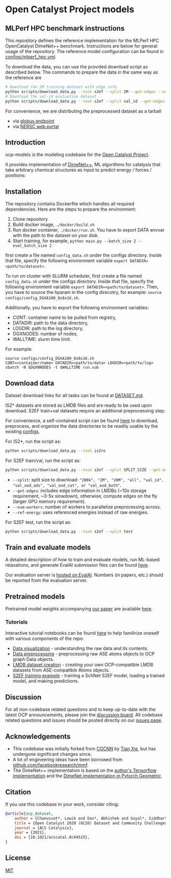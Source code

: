 # Open Catalyst Project models

## MLPerf HPC benchmark instructions

This repository defines the reference implementation for the MLPerf HPC
OpenCatalyst DimeNet++ benchmark. Instructions are below for general
usage of the repository. The reference model configuration can be found in
[configs/mlperf\_hpc.yml](configs/mlperf_hpc.yml).

To download the data, you can use the provided download script as described
below. The commands to prepare the data in the same way as the reference are

```bash
# Download the 2M training dataset with edge info
python scripts/download_data.py --task s2ef --split 2M --get-edges --num-workers 64 --ref-energy
# Download the val-id evaluation dataset
python scripts/download_data.py --task s2ef --split val_id --get-edges --num-workers 64 --ref-energy
```

For convenience, we are distributing the preprocessed dataset as a tarball
- via [globus endpoint](https://app.globus.org/file-manager?origin_id=7008326a-def1-11eb-9b4d-47c0f9282fb8&origin_path=%2F)
- via [NERSC web portal](https://portal.nersc.gov/project/dasrepo/mlperf-oc20/)

## Introduction

ocp-models is the modeling codebase for the [Open Catalyst Project](https://opencatalystproject.org/).

It provides implementation of [DimeNet++](https://arxiv.org/abs/2011.14115), ML algorithms for catalysis that
take arbitrary chemical structures as input to predict energy / forces / positions:

## Installation

The repository contains Dockerfile which handles all required dependencies. Here are the steps to prepare the environment:

1. Clone repository
2. Build docker image, `./docker/build.sh`
3. Run docker container, `./docker/run.sh`. You have to export DATA envvar with the path to the dataset on your disk.
4. Start training, for example, `python main.py --batch_size 2 --eval_batch_size 2`

first create a file named `config_data.sh` under the configs directory. Inside that file, specify the following environment variable `export DATADIR=<path/to/dataset>`.


To run on cluster with SLURM scheduler, first create a file named `config_data.sh` under the configs directory. Inside that file, specify the following environment variable `export DATADIR=<path/to/dataset>`. Then, you have to source the hparam in the config direcotry, for example: `source configs/config_DGXA100_8x8x16.sh`. 

Additionally, you have to export the following environment variables:
- CONT: container name to be pulled from registry,
- DATADIR: path to the data directory,
- LOGDIR: path to the log directory,
- DGXNODES: number of nodes,
- WALLTIME: slurm time limit.

For example:

```
source configs/config_DGXA100_8x8x16.sh
CONT=<container/name> DATADIR=<path/to/data> LOGDIR=<path/to/log> sbatch -N $DGXNNODES -t $WALLTIME run.sub
```

## Download data

Dataset download links for all tasks can be found at [DATASET.md](https://github.com/Open-Catalyst-Project/ocp/blob/master/DATASET.md).

IS2* datasets are stored as LMDB files and are ready to be used upon download.
S2EF train+val datasets require an additional preprocessing step.

For convenience, a self-contained script can be found [here](https://github.com/Open-Catalyst-Project/ocp/blob/master/scripts/download_data.py) to download, preprocess, and organize the data directories to be readily usable by the existing [configs](https://github.com/Open-Catalyst-Project/ocp/tree/master/configs).

For IS2*, run the script as:

```bash
python scripts/download_data.py --task is2re
```

For S2EF train/val, run the script as:

```bash
python scripts/download_data.py --task s2ef --split SPLIT_SIZE --get-edges --num-workers WORKERS --ref-energy
```

- `--split`: split size to download: `"200k", "2M", "20M", "all", "val_id", "val_ood_ads", "val_ood_cat", or "val_ood_both"`.
- `--get-edges`: includes edge information in LMDBs (~10x storage requirement, ~3-5x slowdown), otherwise, compute edges on the fly (larger GPU memory requirement).
- `--num-workers`: number of workers to parallelize preprocessing across.
- `--ref-energy`: uses referenced energies instead of raw energies.

For S2EF test, run the script as:
```bash
python scripts/download_data.py --task s2ef --split test
```

## Train and evaluate models

A detailed description of how to train and evaluate models, run ML-based
relaxations, and generate EvalAI submission files can be found
[here](https://github.com/Open-Catalyst-Project/ocp/blob/master/TRAIN.md).

Our evaluation server is [hosted on EvalAI](https://eval.ai/web/challenges/challenge-page/712/overview).
Numbers (in papers, etc.) should be reported from the evaluation server.

## Pretrained models

Pretrained model weights accompanying [our paper](https://arxiv.org/abs/2010.09990) are available [here](https://github.com/Open-Catalyst-Project/ocp/blob/master/MODELS.md).

### Tutorials

Interactive tutorial notebooks can be found [here](https://github.com/Open-Catalyst-Project/ocp/tree/master/docs/source/tutorials) to help familirize oneself with various components of the repo:

- [Data visualization](https://github.com/Open-Catalyst-Project/ocp/blob/tutorials/docs/source/tutorials/data_visualization.ipynb) - understanding the raw data and its contents.
- [Data preprocessing](https://github.com/Open-Catalyst-Project/ocp/blob/tutorials/docs/source/tutorials/data_preprocessing.ipynb) - preprocessing raw ASE atoms objects to OCP graph Data objects.
- [LMDB dataset creation](https://github.com/Open-Catalyst-Project/ocp/blob/tutorials/docs/source/tutorials/lmdb_dataset_creation.ipynb) - creating your own OCP-compatible LMDB datasets from ASE-compatible Atoms objects.
- [S2EF training example](https://github.com/Open-Catalyst-Project/ocp/blob/tutorials/docs/source/tutorials/train_s2ef_example.ipynb) - training a SchNet S2EF model, loading a trained model, and making predictions.

## Discussion

For all non-codebase related questions and to keep up-to-date with the latest OCP announcements, please join the [discussion board](https://discuss.opencatalystproject.org/). All codebase related questions and issues should be posted directly on our [issues page](https://github.com/Open-Catalyst-Project/ocp/issues).

## Acknowledgements

- This codebase was initially forked from [CGCNN](https://github.com/txie-93/cgcnn)
by [Tian Xie](http://txie.me), but has undergone significant changes since.
- A lot of engineering ideas have been borrowed from [github.com/facebookresearch/mmf](https://github.com/facebookresearch/mmf).
- The DimeNet++ implementation is based on the [author's Tensorflow implementation](https://github.com/klicperajo/dimenet) and the [DimeNet implementation in Pytorch Geometric](https://github.com/rusty1s/pytorch_geometric/blob/master/torch_geometric/nn/models/dimenet.py).

## Citation

If you use this codebase in your work, consider citing:

```bibtex
@article{ocp_dataset,
    author = {Chanussot*, Lowik and Das*, Abhishek and Goyal*, Siddharth and Lavril*, Thibaut and Shuaibi*, Muhammed and Riviere, Morgane and Tran, Kevin and Heras-Domingo, Javier and Ho, Caleb and Hu, Weihua and Palizhati, Aini and Sriram, Anuroop and Wood, Brandon and Yoon, Junwoong and Parikh, Devi and Zitnick, C. Lawrence and Ulissi, Zachary},
    title = {Open Catalyst 2020 (OC20) Dataset and Community Challenges},
    journal = {ACS Catalysis},
    year = {2021},
    doi = {10.1021/acscatal.0c04525},
}
```

## License

[MIT](https://github.com/Open-Catalyst-Project/ocp/blob/master/LICENSE.md)
